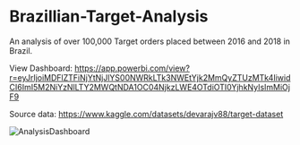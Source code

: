 # Brazillian-Target-Analysis
An analysis of over 100,000 Target orders placed between 2016 and 2018 in Brazil.

View Dashboard: https://app.powerbi.com/view?r=eyJrIjoiMDFlZTFiNjYtNjJlYS00NWRkLTk3NWEtYjk2MmQyZTUzMTk4IiwidCI6ImI5M2NiYzNlLTY2MWQtNDA1OC04NjkzLWE4OTdiOTI0YjhkNyIsImMiOjF9

Source data: https://www.kaggle.com/datasets/devarajv88/target-dataset

![AnalysisDashboard](https://github.com/user-attachments/assets/eb7bd7f7-b9de-4988-81b9-5361e837ad8f)
